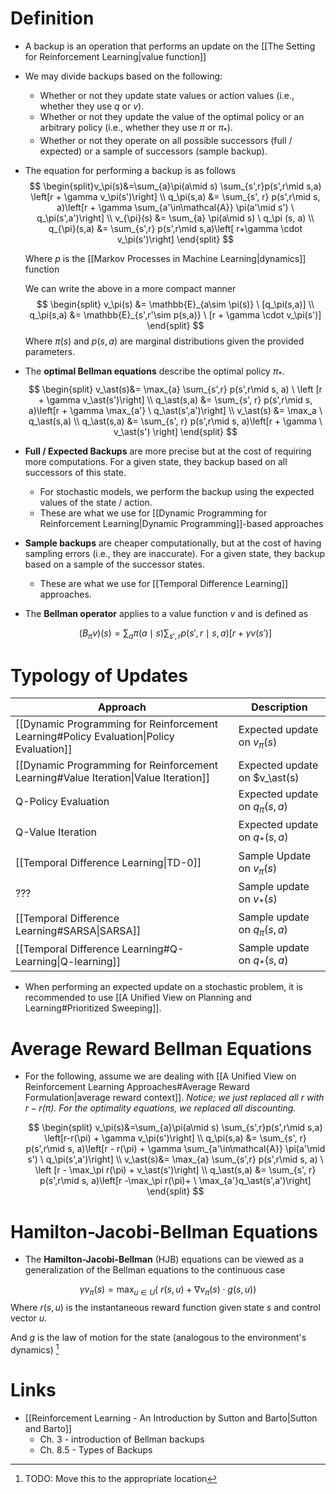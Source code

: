 # Definition
* A backup is an operation that performs an update on the [[The Setting for Reinforcement Learning|value function]] 
* We may divide backups based on the following:
	* Whether or not they update state values or action values (i.e., whether they use $q$ or $v$).
	* Whether or not they update the value of the optimal policy or an arbitrary policy (i.e., whether they use $\pi$ or $\pi_\ast$). 
	* Whether or not they operate on all possible successors (full / expected) or a sample of successors (sample backup).

* The equation for performing a backup is as follows 
  $$
  \begin{split}v_\pi(s)&=\sum_{a}\pi(a\mid s) \sum_{s',r}p(s',r\mid s,a)  \left[r + \gamma v_\pi(s')\right] \\ 
  q_\pi(s,a) &=  \sum_{s', r} p(s',r\mid s, a)\left[r + \gamma \sum_{a'\in\mathcal{A}} \pi(a'\mid s') \ q_\pi(s',a')\right] \\ 
  v_{\pi}(s) &= \sum_{a} \pi(a\mid s) \ q_\pi (s, a) \\ 
  q_{\pi}(s,a) &= \sum_{s',r} p(s',r\mid s,a)\left[ r+\gamma \cdot v_\pi(s')\right]
  \end{split}
  $$
  
  Where $p$ is the [[Markov Processes in Machine Learning|dynamics]] function
  
  We can write the above in a more compact manner
  $$
  \begin{split}
  v_\pi(s) &= \mathbb{E}_{a\sim \pi(s)}  \ [q_\pi(s,a)] \\
  q_\pi(s,a) &= \mathbb{E}_{s',r'\sim p(s,a)} \ [r + \gamma \cdot v_\pi(s')] 
  \end{split}
  $$
  Where $\pi(s)$ and $p(s,a)$ are marginal distributions given the provided parameters.

* The **optimal Bellman equations** describe the optimal policy $\pi_\ast$.
  $$
	\begin{split}
	v_\ast(s)&= \max_{a} \sum_{s',r} p(s',r\mid s, a) \ \left [r + \gamma v_\ast(s')\right] \\ 
	q_\ast(s,a) &=  \sum_{s', r} p(s',r\mid s, a)\left[r + \gamma \max_{a'} \  q_\ast(s',a')\right]   \\ 
	v_\ast(s) &= \max_a  \ q_\ast(s,a) \\ 
	q_\ast(s,a) &= \sum_{s', r} p(s',r\mid s, a)\left[r + \gamma \ v_\ast(s') \right]
	\end{split}
	$$
* **Full / Expected Backups** are more precise but at the cost of requiring more computations. For a given state, they backup based on all successors of this state.
	* For stochastic models, we perform the backup using the expected values of the state / action. 
	* These are what we use for [[Dynamic Programming for Reinforcement Learning|Dynamic Programming]]-based approaches
* **Sample backups** are cheaper computationally, but at the cost of having sampling errors (i.e., they are inaccurate). For a given state, they backup based on a sample of the successor states.
	* These are what we use for [[Temporal Difference Learning]] approaches.

* The **Bellman operator** applies to a value function $v$ and is defined as 
  
  $$
  (B_\pi v)(s) = \sum_a\pi(a\mid s) \sum_{s',r} p(s',r\mid s,a)\left[r + \gamma v(s')\right]
  $$
  
# Typology of Updates
| Approach | Description | 
| --- | --- | 
| [[Dynamic Programming for Reinforcement Learning#Policy Evaluation\|Policy Evaluation]] | Expected update on $v_\pi(s)$ | 
| [[Dynamic Programming for Reinforcement Learning#Value Iteration\|Value Iteration]] | Expected update on $v_\ast(s) |
| Q-Policy Evaluation | Expected update on $q_\pi(s,a)$ |
| Q-Value Iteration | Expected update on $q_\ast(s,a)$ | 
| [[Temporal Difference Learning\|TD-0]] | Sample Update on $v_\pi(s)$ |
| ??? | Sample update on $v_\ast(s)$ |
| [[Temporal Difference Learning#SARSA\|SARSA]] | Sample update on $q_\pi(s,a)$ | 
| [[Temporal Difference Learning#Q-Learning\|Q-learning]] | Sample update on $q_\ast(s,a)$ |
* When performing an expected update on a stochastic problem, it is recommended to use [[A Unified View on Planning and Learning#Prioritized Sweeping]].
# Average Reward Bellman Equations
* For the following, assume we are dealing with [[A Unified View on Reinforcement Learning Approaches#Average Reward Formulation|average reward context]]. *Notice; we just replaced all $r$ with $r-r(\pi)$. For the optimality equations, we replaced all discounting.*
  
  $$
  \begin{split}
  v_\pi(s)&=\sum_{a}\pi(a\mid s) \sum_{s',r}p(s',r\mid s,a)  \left[r-r(\pi) + \gamma v_\pi(s')\right] \\ 
  q_\pi(s,a) &=  \sum_{s', r} p(s',r\mid s, a)\left[r - r(\pi) + \gamma \sum_{a'\in\mathcal{A}} \pi(a'\mid s') \ q_\pi(s',a')\right] \\
  v_\ast(s)&= \max_{a} \sum_{s',r} p(s',r\mid s, a) \ \left [r - \max_\pi r(\pi) + v_\ast(s')\right] \\ 
	q_\ast(s,a) &=  \sum_{s', r} p(s',r\mid s, a)\left[r -\max_\pi r(\pi)+ \  \max_{a'}q_\ast(s',a')\right]
  \end{split}
  $$

# Hamilton-Jacobi-Bellman Equations 
* The **Hamilton-Jacobi-Bellman** (HJB) equations can be viewed as a generalization of the Bellman equations to the continuous case 

$$
\gamma v _\pi(s) = \max_{u\in U} \left( \ r(s,u) + \nabla v_\pi (s) \cdot g(s,u)\right)
$$
Where $r(s,u)$ is the instantaneous reward function given state $s$ and control vector $u$.

And $g$ is the law of motion for the state (analogous to the environment's dynamics) [^1]


[^1]: TODO: Move this to the appropriate location

# Links
* [[Reinforcement Learning - An Introduction by Sutton and Barto|Sutton and Barto]]
	* Ch. 3 - introduction of Bellman backups
	* Ch. 8.5 - Types of Backups